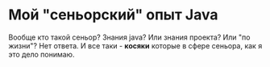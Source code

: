 # Мой "сеньорский" опыт Java
Вообще кто такой сеньор?
Знания java? Или знания проекта? Или "по жизни"? Нет ответа. И все таки
    - <b>косяки</b> которые в сфере сеньора, как я это дело понимаю.
